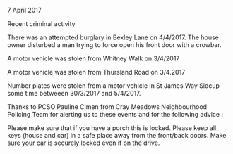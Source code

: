 7 April 2017

Recent criminal activity

There was an attempted burglary in Bexley Lane on 4/4/2017. The house owner disturbed a man trying to force open his front door with a crowbar.

A motor vehicle was stolen from Whitney Walk on 3/4/2017

A motor vehicle was stolen from Thursland Road on 3/4.2017

Number plates were stolen from a motor vehicle in St James Way Sidcup some time betweeen 30/3/2017 and 5/4/2017.

Thanks to PCSO Pauline Cimen from Cray Meadows Neighbourhood Policing Team for alerting us to these events and for the following advice :

Please make sure that if you have a porch this is locked. Please keep all keys (house and car) in a safe place away from the front/back doors. Make sure your car is securely locked even if on the drive.
